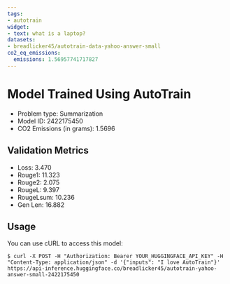 ```yaml
---
tags:
- autotrain
widget:
- text: what is a laptop?
datasets:
- breadlicker45/autotrain-data-yahoo-answer-small
co2_eq_emissions:
  emissions: 1.56957741717827
---
```


# Model Trained Using AutoTrain

- Problem type: Summarization
- Model ID: 2422175450
- CO2 Emissions (in grams): 1.5696

## Validation Metrics

- Loss: 3.470
- Rouge1: 11.323
- Rouge2: 2.075
- RougeL: 9.397
- RougeLsum: 10.236
- Gen Len: 16.882

## Usage

You can use cURL to access this model:

```
$ curl -X POST -H "Authorization: Bearer YOUR_HUGGINGFACE_API_KEY" -H "Content-Type: application/json" -d '{"inputs": "I love AutoTrain"}' https://api-inference.huggingface.co/breadlicker45/autotrain-yahoo-answer-small-2422175450
```